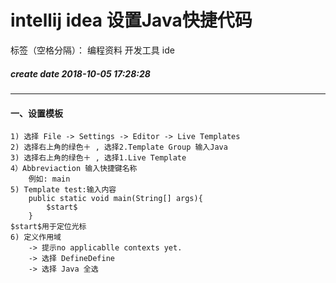 ﻿# intellij idea 设置Java快捷代码

标签（空格分隔）： 编程资料 开发工具 ide
##### create date 2018-10-05 17:28:28
---

#### 一、设置模板
    1) 选择 File -> Settings -> Editor -> Live Templates 
    2) 选择右上角的绿色＋ , 选择2.Template Group 输入Java
    3) 选择右上角的绿色＋ , 选择1.Live Template
    4）Abbreviaction 输入快捷键名称
        例如: main
    5) Template test:输入内容
        public static void main(String[] args){
            $start$
        }
    $start$用于定位光标
    6) 定义作用域
        -> 提示no applicablle contexts yet.
        -> 选择 DefineDefine
        -> 选择 Java 全选